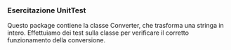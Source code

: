 ### Esercitazione UnitTest

Questo package contiene la classe Converter, che trasforma una stringa in intero. Effettuiamo dei test sulla classe per
verificare il corretto funzionamento della conversione.